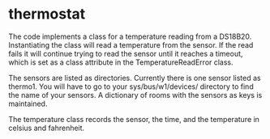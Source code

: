 thermostat
==========

The code implements a class for a temperature reading from a DS18B20. Instantiating the class will read a temperature from the sensor. If the read fails it will continue trying to read the sensor until it reaches a timeout, which is set as a class attribute in the TemperatureReadError class.

The sensors are listed as directories. Currently there is one sensor listed as thermo1. You will have to go to your sys/bus/w1/devices/ directory to find the name of your sensors. A dictionary of rooms with the sensors as keys is maintained.

The temperature class records the sensor, the time, and the temperature in celsius and fahrenheit.
